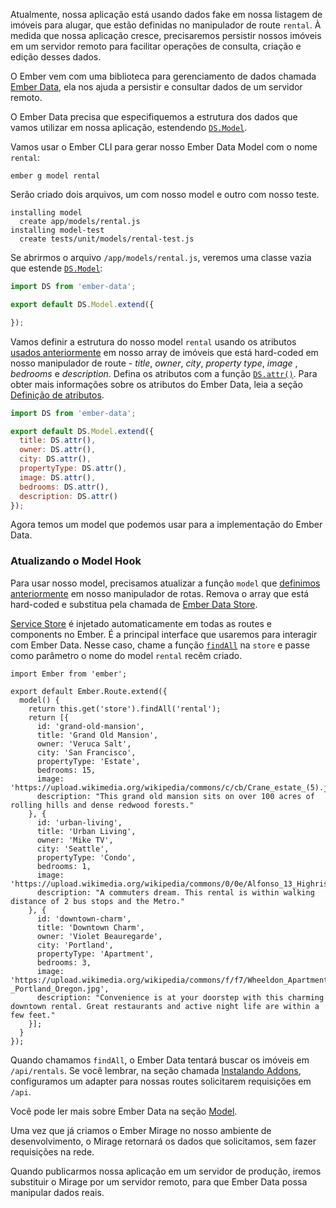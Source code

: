 Atualmente, nossa aplicação está usando dados fake em nossa listagem de imóveis para alugar, que estão definidas no manipulador de route `rental`.
À medida que nossa aplicação cresce, precisaremos persistir nossos imóveis em um servidor remoto para facilitar operações de consulta, criação e edição desses dados.

O Ember vem com uma biblioteca para gerenciamento de dados chamada [Ember Data](https://github.com/emberjs/data), ela nos ajuda a persistir e consultar dados de um servidor remoto.

O Ember Data precisa que especifiquemos a estrutura dos dados que vamos utilizar em nossa aplicação, estendendo [`DS.Model`](http://emberjs.com/api/data/classes/DS.Model.html).

Vamos usar o Ember CLI para gerar nosso Ember Data Model com o nome `rental`:

```shell
ember g model rental
```
Serão criado dois arquivos, um com nosso model e outro com nosso teste.

```shell
installing model
  create app/models/rental.js
installing model-test
  create tests/unit/models/rental-test.js
```
Se abrirmos o arquivo `/app/models/rental.js`, veremos uma classe vazia que estende [`DS.Model`](http://emberjs.com/api/data/classes/DS.Model.html):

```app/models/rental.js
import DS from 'ember-data';

export default DS.Model.extend({

});
```

Vamos definir a estrutura do nosso model `rental` usando os atributos [usados anteriormente](../model-hook/) em nosso array de imóveis que está hard-coded em nosso manipulador de route - _title_, _owner_, _city_, _property type_, _image_ , _bedrooms_ e _description_.
Defina os atributos com a função [`DS.attr()`](http://emberjs.com/api/data/classes/DS.html#method_attr).
Para obter mais informações sobre os atributos do Ember Data, leia a seção [Definição de atributos](../../models/defining-models/#toc_defining-attributes).


```app/models/rental.js
import DS from 'ember-data';

export default DS.Model.extend({
  title: DS.attr(),
  owner: DS.attr(),
  city: DS.attr(),
  propertyType: DS.attr(),
  image: DS.attr(),
  bedrooms: DS.attr(),
  description: DS.attr()
});
```
Agora temos um model que podemos usar para a implementação do Ember Data.

### Atualizando o Model Hook

Para usar nosso model, precisamos atualizar a função `model` que [definimos anteriormente](../model-hook/) em nosso manipulador de rotas.
Remova o array que está hard-coded e substitua pela chamada de [Ember Data Store](../../models/#toc_the-store-and-a-single-source-of-truth).

[Service Store](http://emberjs.com/api/data/classes/DS.Store.html) é injetado automaticamente em todas as routes e components no Ember. É a principal interface que usaremos para interagir com Ember Data.
Nesse caso, chame a função [`findAll`](http://emberjs.com/api/data/classes/DS.Store.html#method_findAll) na `store` e passe como parâmetro o nome do model `rental` recêm criado.


```app/routes/rentals.js{+5,-6,-7,-8,-9,-10,-11,-12,-13,-14,-15,-16,-17,-18,-19,-20,-21,-22,-23,-24,-25,-26,-27,-28,-29,-30,-31,-32,-33}
import Ember from 'ember';

export default Ember.Route.extend({
  model() {
    return this.get('store').findAll('rental');
    return [{
      id: 'grand-old-mansion',
      title: 'Grand Old Mansion',
      owner: 'Veruca Salt',
      city: 'San Francisco',
      propertyType: 'Estate',
      bedrooms: 15,
      image: 'https://upload.wikimedia.org/wikipedia/commons/c/cb/Crane_estate_(5).jpg',
      description: "This grand old mansion sits on over 100 acres of rolling hills and dense redwood forests."
    }, {
      id: 'urban-living',
      title: 'Urban Living',
      owner: 'Mike TV',
      city: 'Seattle',
      propertyType: 'Condo',
      bedrooms: 1,
      image: 'https://upload.wikimedia.org/wikipedia/commons/0/0e/Alfonso_13_Highrise_Tegucigalpa.jpg',
      description: "A commuters dream. This rental is within walking distance of 2 bus stops and the Metro."
    }, {
      id: 'downtown-charm',
      title: 'Downtown Charm',
      owner: 'Violet Beauregarde',
      city: 'Portland',
      propertyType: 'Apartment',
      bedrooms: 3,
      image: 'https://upload.wikimedia.org/wikipedia/commons/f/f7/Wheeldon_Apartment_Building_-_Portland_Oregon.jpg',
      description: "Convenience is at your doorstep with this charming downtown rental. Great restaurants and active night life are within a few feet."
    }];
  }
});
```

Quando chamamos `findAll`, o Ember Data tentará buscar os imóveis em `/api/rentals`.
Se você lembrar, na seção chamada [Instalando Addons](../installing-addons/), configuramos um adapter para nossas routes solicitarem requisições em `/api`.

Você pode ler mais sobre Ember Data na seção [Model](../../models/).

Uma vez que já criamos o Ember Mirage no nosso ambiente de desenvolvimento, o Mirage retornará os dados que solicitamos, sem fazer requisições na rede.

Quando publicarmos nossa aplicação em um servidor de produção, iremos substituir o Mirage por um servidor remoto, para que Ember Data possa manipular dados reais.
